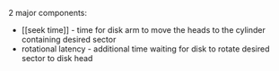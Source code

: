 2 major components:
- [[seek time]] - time for disk arm to move the heads to the cylinder containing desired sector
- rotational latency - additional time waiting for disk to rotate desired sector to disk head
